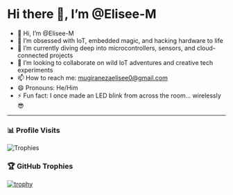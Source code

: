 # Hi there 👋, I’m @Elisee-M

- 👋 Hi, I’m @Elisee-M  
- 👀 I’m obsessed with IoT, embedded magic, and hacking hardware to life  
- 🌱 I’m currently diving deep into microcontrollers, sensors, and cloud-connected projects  
- 💞️ I’m looking to collaborate on wild IoT adventures and creative tech experiments  
- 📫 How to reach me: mugiranezaelisee0@gmail.com  
- 😄 Pronouns: He/Him  
- ⚡ Fun fact: I once made an LED blink from across the room... wirelessly 😎  


---

### 📊 Profile Visits

![Trophies](https://github-profile-trophy.vercel.app/?username=Elisee-M&theme=onedark&column=7)



### 🏆 GitHub Trophies

[![trophy](https://github-profile-trophy.vercel.app/?username=Elisee-M&theme=radical)](https://github.com/ryo-ma/github-profile-trophy)

